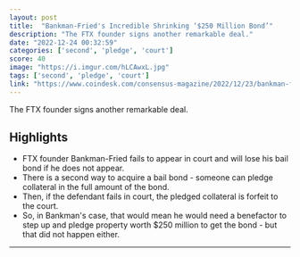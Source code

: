 ```yaml
---
layout: post
title:  "Bankman-Fried's Incredible Shrinking ‘$250 Million Bond’"
description: "The FTX founder signs another remarkable deal."
date: "2022-12-24 00:32:59"
categories: ['second', 'pledge', 'court']
score: 40
image: "https://i.imgur.com/hLCAwxL.jpg"
tags: ['second', 'pledge', 'court']
link: "https://www.coindesk.com/consensus-magazine/2022/12/23/bankman-frieds-incredible-shrinking-250-million-bond/"
---
```


The FTX founder signs another remarkable deal.

## Highlights

- FTX founder Bankman-Fried fails to appear in court and will lose his bail bond if he does not appear.
- There is a second way to acquire a bail bond - someone can pledge collateral in the full amount of the bond.
- Then, if the defendant fails in court, the pledged collateral is forfeit to the court.
- So, in Bankman's case, that would mean he would need a benefactor to step up and pledge property worth $250 million to get the bond - but that did not happen either.

---
